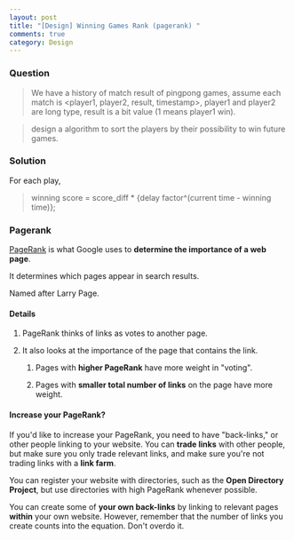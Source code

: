 ```yaml
---
layout: post
title: "[Design] Winning Games Rank (pagerank) "
comments: true
category: Design
---
```


### Question

> We have a history of match result of pingpong games, assume each match is <player1, player2, result, timestamp>, player1 and player2 are long type, result is a bit value (1 means player1 win).

> design a algorithm to sort the players by their possibility to win future games.

### Solution

For each play,

> winning score = score_diff \* {delay factor^(current time - winning time)};

### Pagerank

[PageRank](http://google.about.com/od/searchengineoptimization/a/pagerankexplain.htm) is what Google uses to **determine the importance of a web page**.

It determines which pages appear in search results.

Named after Larry Page.

#### Details

1. PageRank thinks of links as votes to another page.

1. It also looks at the importance of the page that contains the link.

   1. Pages with **higher PageRank** have more weight in "voting".

   1. Pages with **smaller total number of links** on the page have more weight.

#### Increase your PageRank?

If you'd like to increase your PageRank, you need to have "back-links," or other people linking to your website. You can **trade links** with other people, but make sure you only trade relevant links, and make sure you're not trading links with a **link farm**.

You can register your website with directories, such as the **Open Directory Project**, but use directories with high PageRank whenever possible.

You can create some of **your own back-links** by linking to relevant pages **within** your own website. However, remember that the number of links you create counts into the equation. Don't overdo it.
